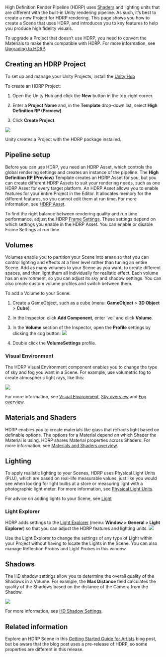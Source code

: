 High Definition Render Pipeline (HDRP) uses [Shaders](https://docs.unity3d.com/Manual/class-Shader.html) and lighting units that are different with the built-in Unity rendering pipeline. As such, it’s best to create a new Project for HDRP rendering. This page shows you how to create a Scene that uses HDRP, and introduces you to key features to help you produce high fidelity visuals.

To upgrade a Project that doesn’t use HDRP, you need to convert the Materials to make them compatible with HDRP. For more information, see [Upgrading to HDRP](https://github.com/Unity-Technologies/ScriptableRenderPipeline/wiki/Upgrading-to-HDRP). 

## Creating an HDRP Project

To set up and manage your Unity Projects, install the [Unity Hub](https://docs.unity3d.com/Manual/GettingStartedInstallingHub.html)

To create an HDRP Project:

1. Open the Unity Hub and click the __New__ button in the top-right corner.

2. Enter a __Project Name__ and, in the __Template__ drop-down list, select __High Definition RP (Preview)__.

3. Click __Create Project__.

![](https://github.com/Unity-Technologies/ScriptableRenderPipeline/wiki/Pages/HDRP/Images/GettingStarted1.png)

Unity creates a Project with the HDRP package installed.

## Pipeline setup

Before you can use HDRP, you need an HDRP Asset, which controls the global rendering settings and creates an instance of the pipeline. The __High Definition RP (Preview)__ Template creates an HDRP Asset for you, but you can create different HDRP Assets to suit your rendering needs, such as one HDRP Asset for every target platform. An HDRP Asset allows you to enable features for your entire Project in the Editor. It allocates memory for the different features, so you cannot edit them at run time. For more information, see [HDRP Asset](https://github.com/Unity-Technologies/ScriptableRenderPipeline/wiki/HDRP-Asset).

To find the right balance between rendering quality and run time performance, adjust the HDRP [Frame Settings](https://github.com/Unity-Technologies/ScriptableRenderPipeline/wiki/Frame-Settings). These settings depend on which settings you enable in the HDRP Asset. You can enable or disable Frame Settings at run time.

## Volumes

Volumes enable you to partition your Scene into areas so that you can control lighting and effects at a finer level rather than tuning an entire Scene. Add as many volumes to your Scene as you want, to create different spaces, and then light them all individually for realistic effect. Each volume has an environment, so you can adjust its sky and shadow settings. You can also create custom volume profiles and switch between them.

To add a Volume to your Scene:

1. Create a GameObject, such as a cube (menu: __GameObject__ > __3D Object__ > __Cube__).
2. In the Inspector, click __Add Component__, enter ‘vol’ and click __Volume__.
3. In the __Volume__ section of the Inspector, open the __Profile__ settings by clicking the cog button:
![](https://github.com/Unity-Technologies/ScriptableRenderPipeline/wiki/Pages/HDRP/Images/GettingStarted2.png)

4. Double click the __VolumeSettings__ profile. 

### Visual Environment

The HDRP Visual Environment component enables you to change the type of sky and fog you want in a Scene. For example, use volumetric fog to create atmospheric light rays, like this:

![](https://github.com/Unity-Technologies/ScriptableRenderPipeline/wiki/Pages/HDRP/Images/GettingStarted3.png)

For more information, see [Visual Environment](https://github.com/Unity-Technologies/ScriptableRenderPipeline/wiki/HDRP-Visual-Environment), [Sky overview](https://github.com/Unity-Technologies/ScriptableRenderPipeline/wiki/Sky-Overview) and [Fog overview](https://github.com/Unity-Technologies/ScriptableRenderPipeline/wiki/Fog-Overview).

## Materials and Shaders

HDRP enables you to create materials like glass that refracts light based on definable options. The options for a Material depend on which Shader the Material is using. HDRP shares Material properties across Shaders. For more information, see [Materials and Shaders overview](https://github.com/Unity-Technologies/ScriptableRenderPipeline/wiki/Materials-Shaders-Overview).

## Lighting

To apply realistic lighting to your Scenes, HDRP uses Physical Light Units (PLU), which are based on real-life measurable values, just like you would see when looking for light bulbs at a store or measuring light with a photographic light meter. For more information, see [Physical Light Units](https://github.com/Unity-Technologies/ScriptableRenderPipeline/wiki/Physical-Light-Units).

For advice on adding lights to your Scene, see [Light](https://github.com/Unity-Technologies/ScriptableRenderPipeline/wiki/HDRP-Light-Component)

### Light Explorer

HDRP adds settings to the [Light Explorer](https://docs.unity3d.com/Manual/LightingExplorer.html) (menu: __Window > General > Light Explorer__) so that you can adjust the HDRP features and lighting units. ![](https://github.com/Unity-Technologies/ScriptableRenderPipeline/wiki/Pages/HDRP/Images/GettingStarted4.png)

Use the Light Explorer to change the settings of any type of Light within your Project without having to locate the Lights in the Scene. You can also manage Reflection Probes and Light Probes in this window.

## Shadows

The HD shadow settings allow you to determine the overall quality of the Shadows in a Volume. For example, the __Max Distance__ field calculates the quality of the Shadows based on the distance of the Camera from the Shadow.

![](https://github.com/Unity-Technologies/ScriptableRenderPipeline/wiki/Pages/HDRP/Images/GettingStarted5.gif)

For more information, see [HD Shadow Settings](https://github.com/Unity-Technologies/ScriptableRenderPipeline/wiki/Pages/HDRP/HD-Shadow-Settings).

## Related information

Explore an HDRP Scene in this [Getting Started Guide for Artists](https://blogs.unity3d.com/2018/09/24/the-high-definition-render-pipeline-getting-started-guide-for-artists/) blog post, but be aware that the blog post uses a pre-release of HDRP, so some properties are different in this release.

